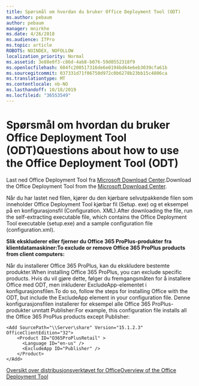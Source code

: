 ```yaml
---
title: Spørsmål om hvordan du bruker Office Deployment Tool (ODT)
ms.author: pebaum
author: pebaum
manager: mnirkhe
ms.date: 4/26/2018
ms.audience: ITPro
ms.topic: article
ROBOTS: NOINDEX, NOFOLLOW
localization_priority: Normal
ms.assetid: 3e88e0f3-c86d-4ab8-b076-59d0552318f9
ms.openlocfilehash: 604fc200517316de6e0194bd64e6eb3039cfa61b
ms.sourcegitcommit: 037331d71f06750d972c0b6278b23bb15c4806ca
ms.translationtype: MT
ms.contentlocale: nb-NO
ms.lasthandoff: 10/18/2019
ms.locfileid: "36553549"
---
```

# <a name="questions-about-how-to-use-the-office-deployment-tool-odt"></a><span data-ttu-id="a083b-102">Spørsmål om hvordan du bruker Office Deployment Tool (ODT)</span><span class="sxs-lookup"><span data-stu-id="a083b-102">Questions about how to use the Office Deployment Tool (ODT)</span></span>

<span data-ttu-id="a083b-103">Last ned Office Deployment Tool fra [Microsoft Download Center](http://go.microsoft.com/fwlink/p/?LinkID=626065).</span><span class="sxs-lookup"><span data-stu-id="a083b-103">Download the Office Deployment Tool from the [Microsoft Download Center](http://go.microsoft.com/fwlink/p/?LinkID=626065).</span></span>
  
<span data-ttu-id="a083b-104">Når du har lastet ned filen, kjører du den kjørbare selvutpakkende filen som inneholder Office Deployment Tool kjørbar fil (Setup. exe) og et eksempel på en konfigurasjonsfil (Configuration. XML).</span><span class="sxs-lookup"><span data-stu-id="a083b-104">After downloading the file, run the self-extracting executable file, which contains the Office Deployment Tool executable (setup.exe) and a sample configuration file (configuration.xml).</span></span>
  
 <span data-ttu-id="a083b-105">**Slik ekskluderer eller fjerner du Office 365 ProPlus-produkter fra klientdatamaskiner:**</span><span class="sxs-lookup"><span data-stu-id="a083b-105">**To exclude or remove Office 365 ProPlus products from client computers:**</span></span>
  
<span data-ttu-id="a083b-106">Når du installerer Office 365 ProPlus, kan du ekskludere bestemte produkter.</span><span class="sxs-lookup"><span data-stu-id="a083b-106">When installing Office 365 ProPlus, you can exclude specific products.</span></span> <span data-ttu-id="a083b-107">Hvis du vil gjøre dette, følger du fremgangsmåten for å installere Office med ODT, men inkluderer ExcludeApp-elementet i konfigurasjonsfilen.</span><span class="sxs-lookup"><span data-stu-id="a083b-107">To do so, follow the steps for installing Office with the ODT, but include the ExcludeApp element in your configuration file.</span></span> <span data-ttu-id="a083b-108">Denne konfigurasjonsfilen installerer for eksempel alle Office 365 ProPlus-produkter unntatt Publisher:</span><span class="sxs-lookup"><span data-stu-id="a083b-108">For example, this configuration file installs all the Office 365 ProPlus products except Publisher:</span></span>
  
```
<Add SourcePath="\\Server\share" Version="15.1.2.3" OfficeClientEdition="32">
    <Product ID="O365ProPlusRetail" >
      <Language ID="en-us" />
      <ExcludeApp ID="Publisher" />
    </Product>
</Add>
```

[<span data-ttu-id="a083b-109">Oversikt over distribusjonsverktøyet for Office</span><span class="sxs-lookup"><span data-stu-id="a083b-109">Overview of the Office Deployment Tool</span></span>](https://docs.microsoft.com/deployoffice/overview-of-the-office-2016-deployment-tool)
  

